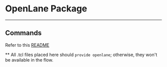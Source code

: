 # OpenLane Package
-------------------

## Commands

Refer to this [README](../../docs/source/openlane_commands.md)

** All .tcl files placed here should `provide openlane`; otherwise, they won't
be available in the flow.
